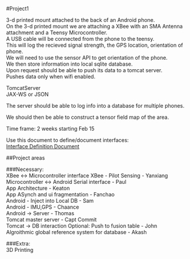 #Project1 

3-d printed mount attached to the back of an Android phone.  
On the 3-d printed mount we are attaching a XBee with an SMA Antenna attachment and a Teensy Microcontroller.  
A USB cable will be connected from the phone to the teensy.  
This will log the recieved signal strength, the GPS location, orientation of phone.  
We will need to use the sensor API to get orientation of the phone.  
We then store information into local sqlite database.  
Upon request should be able to push its data to a tomcat server.  
Pushes data only when wifi enabled.  

TomcatServer  
JAX-WS or JSON
  
The server should be able to log info into a database for multiple phones.  

We should then be able to construct a tensor field map of the area.  


Time frame: 2 weeks starting Feb 15  

Use this document to define/document interfaces:  
[Interface Definition Document](https://github.com/CourseReps/ECEN489-Spring2016/blob/master/Project1/interfaces.md)

##Project areas  

###Necessary:  
XBee <-> Microcontroller interface XBee - Pilot Sensing - Yanxiang  
Microcontroller <-> Android Serial interface - Paul  
App Architecture - Keaton  
App ASynch and ui fragmentation - Fanchao  
Android - Inject into Local DB - Sam    
Android - IMU,GPS - Chaance  
Android -> Server - Thomas  
Tomcat master server  - Capt Commit  
Tomcat -> DB interaction Optional: Push to fusion table - John  
Algroithmic global reference system for database - Akash  

###Extra:  
3D Printing
